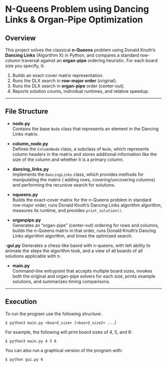 # N-Queens Problem using Dancing Links & Organ-Pipe Optimization

## Overview

This project solves the classical **n-Queens** problem using Donald Knuth’s **Dancing Links** (Algorithm X) in Python, and compares a standard row-column traversal against an **organ-pipe** ordering heuristic. For each board size you specify, it:

1. Builds an exact-cover matrix representation.
2. Runs the DLX search in **row-major order** (original).
3. Runs the DLX search in **organ-pipe** order (center-out).
4. Reports solution counts, individual runtimes, and relative speedup.

---

## File Structure

- **node.py**  
  Contains the base `Node` class that represents an element in the Dancing Links matrix.

- **column_node.py**  
  Defines the `ColumnNode` class, a subclass of `Node`, which represents column headers in the matrix and stores additional information like the size of the column and whether it is a primary column.

- **dancing_links.py**  
  Implements the `DancingLinks` class, which provides methods for manipulating the matrix ( adding rows, covering/uncovering columns) and performing the recursive search for solutions.

- **nqueens.py**  
  Builds the exact-cover matrix for the n-Queens problem in standard row-major order, runs Donald Knuth’s Dancing Links algorithm algorithm, measures its runtime, and provides `print_solution()`.

- **organpipe.py**  
  Generates an “organ-pipe” (center-out) ordering for rows and columns, builds the n-Queens matrix in that order, runs Donald Knuth’s Dancing Links algorithm algorithm, and times the optimized search.

-**gui.py**
  Generates a chess-like baord with n-queens, with teh ability to animate the steps the algorithm took, and a view of all boards of all solutions applicable with n. 

- **main.py**  
  Command-line entrypoint that accepts multiple board sizes, invokes both the original and organ-pipe solvers for each size, prints example solutions, and summarizes timing comparisons.

---

## Execution

To run the program use the following structure:
~~~
$ python3 main.py <board_size> [<board_size2> ...]
~~~
For example, the following will print board sizes of 4, 5, and 6:
~~~
$ python3 main.py 4 5 6
~~~
You can also run a graphical version of the program with:
~~~
$ python gui.py 6
~~~
